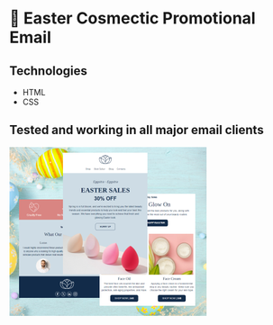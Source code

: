 # 🐰 Easter Cosmectic Promotional Email

## Technologies
- HTML
- CSS

<h2>Tested and working in all major email clients</h2>

![preview img](/preview.png)
